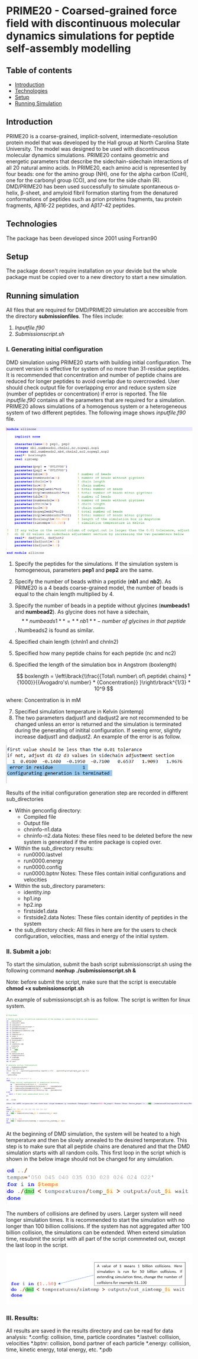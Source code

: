 # PRIME20 - Coarsed-grained force field with discontinuous molecular dynamics simulations for peptide self-assembly modelling 
## Table of contents
* [Introduction](#introduction)
* [Technologies](#technologies)
* [Setup](#setup)
* [Running Simulation](#running-simulation)
## Introduction
PRIME20 is a coarse-grained, implicit-solvent, intermediate-resolution protein model that was developed by the Hall group at North Carolina State University. The model was designed to be used with discontinuous molecular dynamics simulations. PRIME20 contains geometric and energetic parameters that describe the sidechain-sidechain interactions of all 20 natural amino acids. In PRIME20, each amino acid is represented by four beads: one for the amino group (NH), one for the alpha carbon (CαH), one for the carbonyl group (CO), and one for the side chain (R). DMD/PRIME20 has been used successfully to simulate spontaneous α-helix, β-sheet, and amyloid fibril formation starting from the denatured conformations of peptides such as prion proteins fragments, tau protein fragments, Aβ16-22 peptides, and  Aβ17-42 peptides.

## Technologies
The package has been developed since 2001 using Fortran90

## Setup
The package doesn't require installation on your devide but the whole package must be copied over to a new directory to start a new simulation.

## Running simulation
All files that are required for DMD/PRIME20 simulation are acccesible from the directory **submissionfiles**. The files include:
1. *Inputfile.f90*
2. *Submissionscript.sh*

### I.	Generating initial configuration
DMD simulation using PRIME20 starts with building initial configuration. The current version is effective for system of no more than 31-residue peptides. It is recommended that concentration and number of peptide chains are reduced for longer peptides to avoid overlap due to overcrowded. User should check output file for overlapping error and reduce system size (number of peptides or concentration) if error is reported.
The file *inputfile.f90* contains all the parameters that are required for a simulation. PRIME20 allows simulations of a homogenous system or a heterogeneous system of two different peptides. The following image shows *inputfile.f90* file.

 ![Temp Doc/images/initial_allinone.png](https://github.com/CarolHall-NCSU-CBE/Serial-DMD-PRIME20/blob/45eb102c71d57b322d413f7297eed412a19df235/Temp%20Doc/images/initial_allinone.png)
1. Specify the peptides for the simulations. If the simulation system is homogeneous, parameters **pep1** and **pep2** are the same. 
2. Specify the number of beads within a peptide (**nb1** and **nb2**). As PRIME20 is a 4 beads coarse-grained model, the number of beads is equal to the chain length multiplied by 4.
3. Specify the number of beads in a peptide without glycines (**numbeads1** and **numbead2**). As glycine does not have a sidechain, $$ **numbeads1** = **nb1** - number\ of\ glycines\ in\ that\ peptide $$. Numbeads2 is found as similar.	
4. Specified chain length (chnln1 and chnln2)
5. Specified how many peptide chains for each peptide (nc and nc2) 
6. Specified the length of the simulation box in Angstrom (boxlength)

	$$ boxlength = \left\lbrack{\\frac{{Total\ number\ of\ peptide\ chains} * {1000}}{{Avogadro's\ number} * {Concentration}} }\right\rbrack^{1/3} * 10^9 $$

where: Concentration is in mM

7. Specified simulation temperature in Kelvin (simtemp)
8. The two parameters dadjust1 and dadjust2 are not recommended to be changed unless an error is returned and the simulation is terminated during the generating of initital configuration. If seeing error, slightly increase dadjust1 and dadjust2. An example of the error is as follow.

 ![Temp Doc/images/Error.png](https://github.com/CarolHall-NCSU-CBE/Serial-DMD-PRIME20/blob/ace39b9324962999c9f1ee448907000c8d65d9e1/Temp%20Doc/images/Error.png)
 
Results of the initial configuration generation step are recorded in different sub_directories
- Within genconfig directory:
	- Compiled file
	- Output file
	- chninfo-n1.data
	- chninfo-n2.data
Notes: these files need to be deleted before the new system is generated if the entire package is copied over.
- Within the sub_directory results:
	- run0000.lastvel
	- run0000.energy
	- run0000.config
	- run0000.bptnr
Notes: These files contain initial configurations and velocities
- Within the sub_directory parameters:
	- identity.inp
	- hp1.inp
	- hp2.inp
	- firstside1.data
	- firstside2.data
Notes: These files contain identity of peptides in the system
- the sub_directory check: All files in here are for the users to check configuration, velocities, mass and energy of the initial system.


### II. Submit a job:
To start the simulation, submit the bash script submissionscript.sh using the following command
	**nonhup ./submissionscript.sh &**

Note: before submit the script, make sure that the script is executable **chmod +x submissionscript.sh**

An example of submissionscipt.sh is as follow. The script is written for linux system.

![Temp Doc/images/submissionscript.png](https://github.com/CarolHall-NCSU-CBE/Serial-DMD-PRIME20/blob/5eaa761bcdac4380ae3ee64845596951d801e78b/Temp%20Doc/images/submissionscript.png)

At the beginning of DMD simulation, the system will be heated to a high temperature and then be slowly annealed to the desired temperature. This step is to make sure that all peptide chains are denatured and that the DMD simulation starts with all random coils. This first loop in the script which is shown in the below image should not be changed for any simulation. 

![Temp Doc/images/annealing.png](https://github.com/CarolHall-NCSU-CBE/Serial-DMD-PRIME20/blob/8ebe9e46a5c20129c74ce8ccb5cc311bd75873a2/Temp%20Doc/images/annealing.png)

The numbers of collisions are defined by users. Larger system will need longer simulation times. It is recommended to start the simulation with no longer than 100 billion collisions. If the system has not aggregated after 100 billion collision, the simulations can be extended. When extend simulation time, resubmit the script with all part of the script commneted out, except the last loop in the script.

![Temp Doc/images/simulationloop.png](https://github.com/CarolHall-NCSU-CBE/Serial-DMD-PRIME20/blob/0b52f15932624b4a49c927d5baba649b843e7876/Temp%20Doc/images/simulationloop.png)

### III. Results:
All results are saved in the results directory and can be read for data analysis:
	*.config: collision, time, particle coordinates
	*.lastvel: collision, velocities 
	*.bptnr: collision, bond partner of each particle
	*.energy: collision, time, kinetic energy, total energy, etc.
	*.pdb

